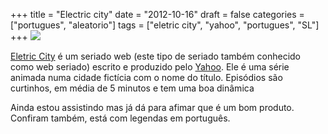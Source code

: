 +++
title = "Electric city"
date = "2012-10-16"
draft = false
categories = ["portugues", "aleatorio"]
tags = ["eletric city", "yahoo", "portugues", "SL"]
+++
![](http://www.tubefilter.com/wp-content/uploads/2012/07/electric-city-600x369.jpg)

[Eletric City](http://br.tv.yahoo.com/electric-city/) é um seriado web
(este tipo de seriado também conhecido como web seriado) escrito e
produzido pelo [Yahoo](http://www.yahoo.com.br). Ele é uma série animada
numa cidade fictícia com o nome do título. Episódios são curtinhos, em
média de 5 minutos e tem uma boa dinâmica

Ainda estou assistindo mas já dá para afimar que é um bom produto.
Confiram também, está com legendas em português.
